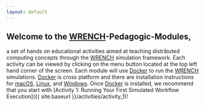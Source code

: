 ```yaml
---
layout: default
---
```

## Welcome to the [WRENCH](http://wrench-project.org)-Pedagogic-Modules,

a set of hands on educational activities aimed at teaching distributed computing concepts through the [WRENCH](http://wrench-project.org) 
simulation framework. Each activity can be viewed by clicking on the menu button located at the top left hand corner of the screen. Each module will 
use [Docker](https://docker.com) to run the [WRENCH](http://wrench-project.org) simulations. [Docker](https://docker.com) is cross platform and there
are installation instructions for [macOS](https://docs.docker.com/docker-for-mac/install/), [Linux](https://docs.docker.com/install/linux/docker-ce/ubuntu/), 
and [Windows](https://docs.docker.com/docker-for-windows/install/). Once [Docker](https://docker.com) is installed, we recommend that you start with
[Activity 1: Running Your First Simulated Workflow Execution]({{ site.baseurl }}/activities/activity_1)!

